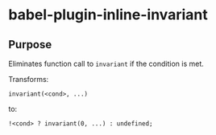 # babel-plugin-inline-invariant

## Purpose

Eliminates function call to `invariant` if the condition is met.

Transforms:

```language=javascript
invariant(<cond>, ...)
```

to:

```language=javascript
!<cond> ? invariant(0, ...) : undefined;
```
